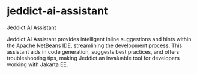 # jeddict-ai-assistant
Jeddict AI Assistant

 Jeddict AI Assistant provides intelligent inline suggestions and hints within 
the Apache NetBeans IDE, streamlining the development process. This assistant 
aids in code generation, suggests best practices, and offers troubleshooting 
tips, making Jeddict an invaluable tool for developers working with Jakarta EE.